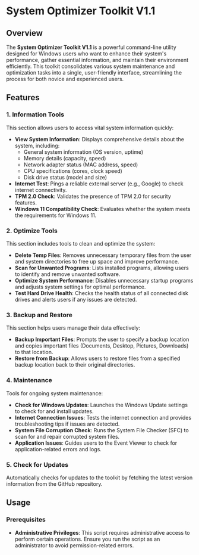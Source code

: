 # System Optimizer Toolkit V1.1

## Overview

The **System Optimizer Toolkit V1.1** is a powerful command-line utility designed for Windows users who want to enhance their system's performance, gather essential information, and maintain their environment efficiently. This toolkit consolidates various system maintenance and optimization tasks into a single, user-friendly interface, streamlining the process for both novice and experienced users.

## Features

### 1. Information Tools
This section allows users to access vital system information quickly:
- **View System Information**: Displays comprehensive details about the system, including:
  - General system information (OS version, uptime)
  - Memory details (capacity, speed)
  - Network adapter status (MAC address, speed)
  - CPU specifications (cores, clock speed)
  - Disk drive status (model and size)
- **Internet Test**: Pings a reliable external server (e.g., Google) to check internet connectivity.
- **TPM 2.0 Check**: Validates the presence of TPM 2.0 for security features.
- **Windows 11 Compatibility Check**: Evaluates whether the system meets the requirements for Windows 11.

### 2. Optimize Tools
This section includes tools to clean and optimize the system:
- **Delete Temp Files**: Removes unnecessary temporary files from the user and system directories to free up space and improve performance.
- **Scan for Unwanted Programs**: Lists installed programs, allowing users to identify and remove unwanted software.
- **Optimize System Performance**: Disables unnecessary startup programs and adjusts system settings for optimal performance.
- **Test Hard Drive Health**: Checks the health status of all connected disk drives and alerts users if any issues are detected.

### 3. Backup and Restore
This section helps users manage their data effectively:
- **Backup Important Files**: Prompts the user to specify a backup location and copies important files (Documents, Desktop, Pictures, Downloads) to that location.
- **Restore from Backup**: Allows users to restore files from a specified backup location back to their original directories.

### 4. Maintenance
Tools for ongoing system maintenance:
- **Check for Windows Updates**: Launches the Windows Update settings to check for and install updates.
- **Internet Connection Issues**: Tests the internet connection and provides troubleshooting tips if issues are detected.
- **System File Corruption Check**: Runs the System File Checker (SFC) to scan for and repair corrupted system files.
- **Application Issues**: Guides users to the Event Viewer to check for application-related errors and logs.

### 5. Check for Updates
Automatically checks for updates to the toolkit by fetching the latest version information from the GitHub repository.

## Usage

### Prerequisites
- **Administrative Privileges**: This script requires administrative access to perform certain operations. Ensure you run the script as an administrator to avoid permission-related errors.
